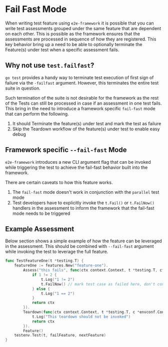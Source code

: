 # Fail Fast Mode

When writing test feature using `e2e-framework` it is possible that you can write test assessments grouped under the same feature that are dependent on each other.
This is possible as the framework ensures that the assessments are processed in sequence of how they are registered. This key behavior bring up a need to be able to 
optionally terminate the Feature(s) under test when a specific assessment fails. 

## Why not use `test.failfast`?

`go test` provides a handy way to terminate test execution of first sign of failure via the `-failfast` argument.
However, this terminates the entire test suite in question.

Such termination of the suite is not desirable for the framework as the rest of the Tests can still be processed
in case if an assessment in one test fails. This bring in the need to introduce a framework specific `fail-fast`
mode that can perform the following.

1. It should Terminate the feature(s) under test and mark the test as failure
2. Skip the Teardown workflow of the feature(s) under test to enable easy debug

## Framework specific `--fail-fast` Mode

`e2e-framework` introduces a new CLI argument flag that can be invoked while triggering the test to achieve the
fail-fast behavior built into the framework.

There are certain caveats to how this feature works. 

1. The `fail-fast` mode doesn't work in conjunction with the `parallel` test mode
2. Test developers have to explicitly invoke the `t.Fail()` or `t.FailNow()` handlers in the assessment to inform
   the framework that the fail-fast mode needs to be triggered

## Example Assessment
Below section shows a simple example of how the feature can be leveraged in the assessment. This should be combined with `--fail-fast` argument while invoking the test to leverage the full feature.

```go
func TestFeatureOne(t *testing.T) {
    featureOne := features.New("feature-one").
        Assess("this fails", func(ctx context.Context, t *testing.T, cfg *envconf.Config) context.Context {
			if 1 != 2 {
				t.Log("1 != 2")
				t.FailNow() // mark test case as failed here, don't continue execution
			} else {
				t.Log("1 == 2")
			}
			return ctx
		}).
        Teardown(func(ctx context.Context, t *testing.T, c *envconf.Config) context.Context {
			t.Log("This teardown should not be invoked")
			return ctx
		}).
        Feature()
    testenv.Test(t, failFeature, nextFeature)
}
```